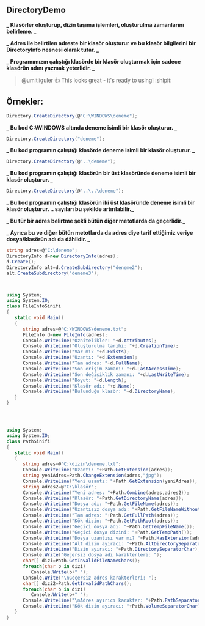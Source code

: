 ##  DirectoryDemo

**_ Klasörler oluşturup,  dizin taşıma işlemleri, oluşturulma zamanlarını belirleme. _**

**_ Adres ile belirtilen adreste bir klasör oluşturur ve bu klasör bilgilerini bir DirectoryInfo nesnesi olarak tutar. _**

**_ Programımızın çalıştığı klasörde bir klasör oluşturmak için sadece klasörün adını yazmak yeterlidir. _**


> @umitliguler :+1: This looks great - it's ready to using! :shipit:


## Örnekler:

```C#
Directory.CreateDirectory(@"C:\WINDOWS\deneme");
```

**_ Bu kod C:\WINDOWS altında deneme isimli bir klasör oluşturur. _**

```C#
Directory.CreateDirectory("deneme");
```

**_  Bu kod programın çalıştığı klasörde deneme isimli bir klasör oluşturur. _**

```C#
Directory.CreateDirectory(@"..\deneme");
```

**_  Bu kod programın çalıştığı klasörün bir üst klasöründe deneme isimli bir klasör oluşturur. _**

```C#
Directory.CreateDirectory(@"..\..\deneme");
```

**_  Bu kod programın çalıştığı klasörün iki üst klasöründe deneme isimli bir klasör oluşturur. .. sayıları bu şekilde artırılabilir._**

**_ Bu tür bir adres belirtme şekli bütün diğer metotlarda da geçerlidir._**

**_  Ayrıca bu ve diğer bütün metotlarda da adres diye tarif ettiğimiz veriye dosya/klasörün adı da dâhildir. _**



```C#
string adres=@"C:\deneme";
DirectoryInfo d=new DirectoryInfo(adres);
d.Create();
DirectoryInfo alt=d.CreateSubdirectory("deneme2");
alt.CreateSubdirectory("deneme3");



using System;
using System.IO;
class FileInfoSinifi
{
   static void Main()
   {
      string adres=@"C:\WINDOWS\deneme.txt";
      FileInfo d=new FileInfo(adres);
      Console.WriteLine("Öznitelikler: "+d.Attributes);
      Console.WriteLine("Oluşturulma tarihi: "+d.CreationTime);
      Console.WriteLine("Var mı? "+d.Exists);
      Console.WriteLine("Uzantı: "+d.Extension);
      Console.WriteLine("Tam adres: "+d.FullName);
      Console.WriteLine("Son erişim zamanı: "+d.LastAccessTime);
      Console.WriteLine("Son değişiklik zamanı: "+d.LastWriteTime);
      Console.WriteLine("Boyut: "+d.Length);
      Console.WriteLine("Klasör adı: "+d.Name);
      Console.WriteLine("Bulunduğu klasör: "+d.DirectoryName);
   }
}




using System;
using System.IO;
class PathSinifi
{
   static void Main()
   {
      string adres=@"C:\dizin\deneme.txt";
      Console.WriteLine("Uzantı: "+Path.GetExtension(adres));
      string yeniAdres=Path.ChangeExtension(adres,"jpg");
      Console.WriteLine("Yeni uzantı: "+Path.GetExtension(yeniAdres));
      string adres2=@"C:\klasör";
      Console.WriteLine("Yeni adres: "+Path.Combine(adres,adres2));
      Console.WriteLine("Klasör: "+Path.GetDirectoryName(adres));
      Console.WriteLine("Dosya adı: "+Path.GetFileName(adres));
      Console.WriteLine("Uzantısız dosya adı: "+Path.GetFileNameWithoutExtension(adres));
      Console.WriteLine("Tam adres: "+Path.GetFullPath(adres));
      Console.WriteLine("Kök dizin: "+Path.GetPathRoot(adres));
      Console.WriteLine("Geçici dosya adı: "+Path.GetTempFileName());
      Console.WriteLine("Geçici dosya dizini: "+Path.GetTempPath());
      Console.WriteLine("Dosya uzantısı var mı? "+Path.HasExtension(adres));
      Console.WriteLine("Alt dizin ayıracı: "+Path.AltDirectorySeparatorChar);
      Console.WriteLine("Dizin ayıracı: "+Path.DirectorySeparatorChar);
      Console.Write("Geçersiz dosya adı karakterleri: ");
      char[] dizi=Path.GetInvalidFileNameChars();
      foreach(char b in dizi)
         Console.Write(b+" ");
      Console.Write("\nGeçersiz adres karakterleri: ");
      char[] dizi2=Path.GetInvalidPathChars();
      foreach(char b in dizi)
         Console.Write(b+" ");
      Console.WriteLine("\nAdres ayırıcı karakter: "+Path.PathSeparator);
      Console.WriteLine("Kök dizin ayıracı: "+Path.VolumeSeparatorChar);
   }
}
```


